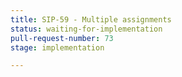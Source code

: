 ```yaml
---
title: SIP-59 - Multiple assignments
status: waiting-for-implementation
pull-request-number: 73
stage: implementation

---
```


